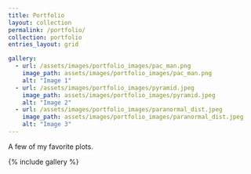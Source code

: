 ```yaml
---
title: Portfolio
layout: collection
permalink: /portfolio/
collection: portfolio
entries_layout: grid

gallery:
  - url: /assets/images/portfolio_images/pac_man.png
    image_path: assets/images/portfolio_images/pac_man.png
    alt: "Image 1"
  - url: /assets/images/portfolio_images/pyramid.jpeg
    image_path: assets/images/portfolio_images/pyramid.jpeg
    alt: "Image 2"
  - url: /assets/images/portfolio_images/paranormal_dist.jpeg
    image_path: assets/images/portfolio_images/paranormal_dist.jpeg
    alt: "Image 3"
---
```



A few of my favorite plots.

{% include gallery %}
